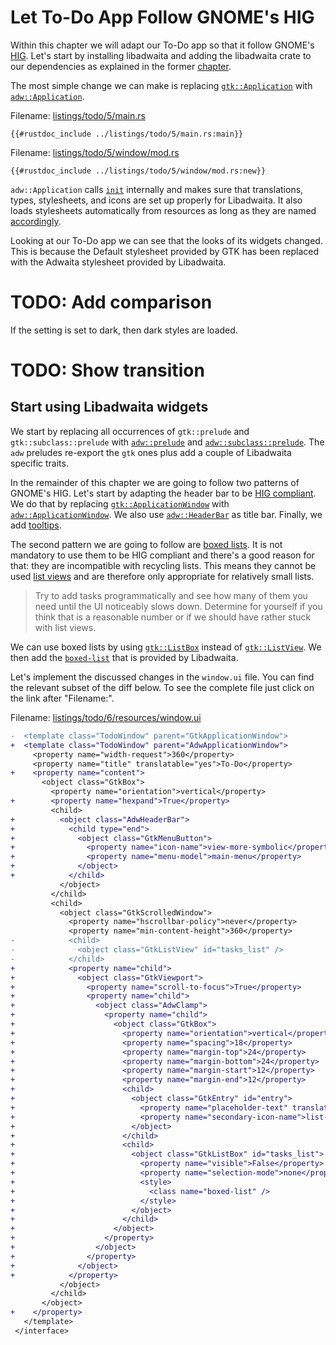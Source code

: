 # Let To-Do App Follow GNOME's HIG

Within this chapter we will adapt our To-Do app so that it follow GNOME's [HIG](https://developer.gnome.org/hig/).
Let's start by installing libadwaita and adding the libadwaita crate to our dependencies as explained in the former [chapter](libadwaita.html).

The most simple change we can make is replacing [`gtk::Application`](https://gtk-rs.org/gtk4-rs/stable/latest/docs/gtk4/struct.Application.html) with [`adw::Application`](https://world.pages.gitlab.gnome.org/Rust/libadwaita-rs/stable/latest/docs/libadwaita/struct.Application.html).

Filename: <a class=file-link href="https://github.com/gtk-rs/gtk4-rs/blob/master/book/listings/todo/5/main.rs">listings/todo/5/main.rs</a>

```rust,no_run,noplayground
{{#rustdoc_include ../listings/todo/5/main.rs:main}}
```

Filename: <a class=file-link href="https://github.com/gtk-rs/gtk4-rs/blob/master/book/listings/todo/5/window/mod.rs">listings/todo/5/window/mod.rs</a>

```rust,no_run,noplayground
{{#rustdoc_include ../listings/todo/5/window/mod.rs:new}}
```

`adw::Application` calls [`init`](https://world.pages.gitlab.gnome.org/Rust/libadwaita-rs/stable/latest/docs/libadwaita/functions/fn.init.html) internally and makes sure that translations, types, stylesheets, and icons are set up properly for Libadwaita. 
It also loads stylesheets automatically from resources as long as they are named [accordingly](https://world.pages.gitlab.gnome.org/Rust/libadwaita-rs/stable/latest/docs/libadwaita/struct.Application.html#automatic-resources).

Looking at our To-Do app we can see that the looks of its widgets changed.
This is because the Default stylesheet provided by GTK has been replaced with the Adwaita stylesheet provided by Libadwaita.

# TODO: Add comparison

If the setting is set to dark, then dark styles are loaded.

# TODO: Show transition

## Start using Libadwaita widgets

We start by replacing all occurrences of `gtk::prelude` and `gtk::subclass::prelude` with [`adw::prelude`](https://world.pages.gitlab.gnome.org/Rust/libadwaita-rs/stable/latest/docs/libadwaita/prelude/index.html) and [`adw::subclass::prelude`](https://world.pages.gitlab.gnome.org/Rust/libadwaita-rs/stable/latest/docs/libadwaita/subclass/prelude/index.html).
The `adw` preludes re-export the `gtk` ones plus add a couple of Libadwaita specific traits.

In the remainder of this chapter we are going to follow two patterns of GNOME's HIG.
Let's start by adapting the header bar to be [HIG compliant](https://developer.gnome.org/hig/patterns/containers/header-bars.html).
We do that by replacing [`gtk::ApplicationWindow`](../docs/gtk4/struct.ApplicationWindow.html) with [`adw::ApplicationWindow`](https://world.pages.gitlab.gnome.org/Rust/libadwaita-rs/stable/latest/docs/libadwaita/struct.ApplicationWindow.html).
We also use [`adw::HeaderBar`](https://world.pages.gitlab.gnome.org/Rust/libadwaita-rs/stable/latest/docs/libadwaita/struct.HeaderBar.html) as title bar.
Finally, we add [tooltips](https://developer.gnome.org/hig/patterns/feedback/tooltips.html).

The second pattern we are going to follow are [boxed lists](https://developer.gnome.org/hig/patterns/containers/boxed-lists.html).
It is not mandatory to use them to be HIG compliant and there's a good reason for that: they are incompatible with recycling lists.
This means they cannot be used [list views](https://developer.gnome.org/hig/patterns/containers/list-column-views.html) and are therefore only appropriate for relatively small lists.

> Try to add tasks programmatically and see how many of them you need until the UI noticeably slows down.
> Determine for yourself if you think that is a reasonable number or if we should have rather stuck with list views.

We can use boxed lists by using [`gtk::ListBox`](../docs/gtk4/struct.ListBox.html) instead of [`gtk::ListView`](../docs/gtk4/struct.ListView.html).
We then add the [`boxed-list`](https://gnome.pages.gitlab.gnome.org/libadwaita/doc/main/boxed-lists.html) that is provided by Libadwaita.


Let's implement the discussed changes in the `window.ui` file.
You can find the relevant subset of the diff below.
To see the complete file just click on the link after "Filename:".

Filename: <a class=file-link href="https://github.com/gtk-rs/gtk4-rs/blob/master/book/listings/todo/6/resources/window.ui">listings/todo/6/resources/window.ui</a>


```diff
-  <template class="TodoWindow" parent="GtkApplicationWindow">
+  <template class="TodoWindow" parent="AdwApplicationWindow">
     <property name="width-request">360</property>
     <property name="title" translatable="yes">To-Do</property>
+    <property name="content">
       <object class="GtkBox">
         <property name="orientation">vertical</property>
+        <property name="hexpand">True</property>
         <child>
+          <object class="AdwHeaderBar">
+            <child type="end">
+              <object class="GtkMenuButton">
+                <property name="icon-name">view-more-symbolic</property>
+                <property name="menu-model">main-menu</property>
+              </object>
+            </child>
           </object>
         </child>
         <child>
           <object class="GtkScrolledWindow">
             <property name="hscrollbar-policy">never</property>
             <property name="min-content-height">360</property>
-            <child>
-              <object class="GtkListView" id="tasks_list" />
-            </child>
+            <property name="child">
+              <object class="GtkViewport">
+                <property name="scroll-to-focus">True</property>
+                <property name="child">
+                  <object class="AdwClamp">
+                    <property name="child">
+                      <object class="GtkBox">
+                        <property name="orientation">vertical</property>
+                        <property name="spacing">18</property>
+                        <property name="margin-top">24</property>
+                        <property name="margin-bottom">24</property>
+                        <property name="margin-start">12</property>
+                        <property name="margin-end">12</property>
+                        <child>
+                          <object class="GtkEntry" id="entry">
+                            <property name="placeholder-text" translatable="yes">Enter a Task…</property>
+                            <property name="secondary-icon-name">list-add-symbolic</property>
+                          </object>
+                        </child>
+                        <child>
+                          <object class="GtkListBox" id="tasks_list">
+                            <property name="visible">False</property>
+                            <property name="selection-mode">none</property>
+                            <style>
+                              <class name="boxed-list" />
+                            </style>
+                          </object>
+                        </child>
+                      </object>
+                    </property>
+                  </object>
+                </property>
+              </object>
+            </property>
           </object>
         </child>
       </object>
+    </property>
   </template>
 </interface>
```
